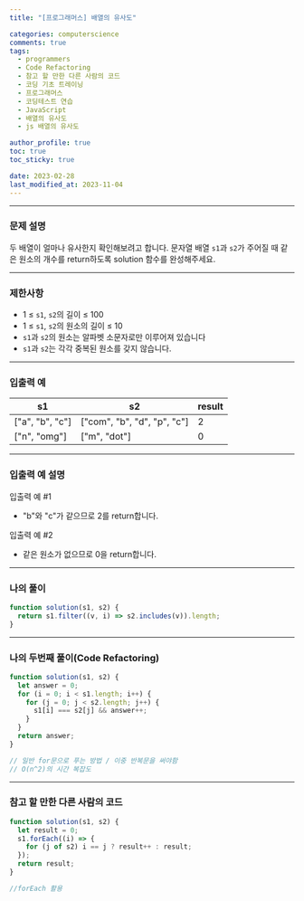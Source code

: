 ```yaml
---
title: "[프로그래머스] 배열의 유사도"

categories: computerscience
comments: true
tags:
  - programmers
  - Code Refactoring
  - 참고 할 만한 다른 사람의 코드
  - 코딩 기초 트레이닝
  - 프로그래머스
  - 코딩테스트 연습
  - JavaScript
  - 배열의 유사도
  - js 배열의 유사도

author_profile: true
toc: true
toc_sticky: true

date: 2023-02-28
last_modified_at: 2023-11-04
---
```


---

### 문제 설명

두 배열이 얼마나 유사한지 확인해보려고 합니다. 문자열 배열 `s1`과 `s2`가 주어질 때 같은 원소의 개수를 return하도록 solution 함수를 완성해주세요.

---

### 제한사항

- 1 ≤ `s1`, `s2`의 길이 ≤ 100
- 1 ≤ `s1`, `s2`의 원소의 길이 ≤ 10
- `s1`과 `s2`의 원소는 알파벳 소문자로만 이루어져 있습니다
- `s1`과 `s2`는 각각 중복된 원소를 갖지 않습니다.

---

### 입출력 예

| s1              | s2                          | result |
| --------------- | --------------------------- | ------ |
| ["a", "b", "c"] | ["com", "b", "d", "p", "c"] | 2      |
| ["n", "omg"]    | ["m", "dot"]                | 0      |

---

### 입출력 예 설명

입출력 예 #1

- "b"와 "c"가 같으므로 2를 return합니다.

입출력 예 #2

- 같은 원소가 없으므로 0을 return합니다.

---

### 나의 풀이

```jsx
function solution(s1, s2) {
  return s1.filter((v, i) => s2.includes(v)).length;
}
```

---

### 나의 두번째 풀이(Code Refactoring)

```jsx
function solution(s1, s2) {
  let answer = 0;
  for (i = 0; i < s1.length; i++) {
    for (j = 0; j < s2.length; j++) {
      s1[i] === s2[j] && answer++;
    }
  }
  return answer;
}

// 일반 for문으로 푸는 방법 / 이중 반복문을 써야함
// O(n^2)의 시간 복잡도
```

---

### 참고 할 만한 다른 사람의 코드

```jsx
function solution(s1, s2) {
  let result = 0;
  s1.forEach((i) => {
    for (j of s2) i == j ? result++ : result;
  });
  return result;
}

//forEach 활용
```
